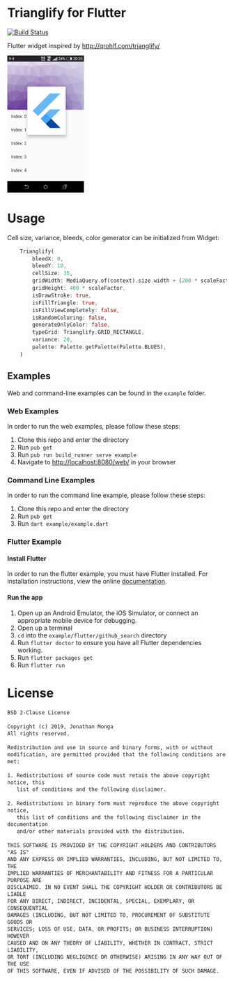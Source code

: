# Trianglify for Flutter

[![Build Status](https://travis-ci.org/JonathanMonga/flutter_trianglify.svg?branch=master)](https://travis-ci.org/JonathanMonga/flutter_trianglify)

Flutter widget inspired by http://qrohlf.com/trianglify/

<img src="https://raw.githubusercontent.com/JonathanMonga/flutter_trianglify/master/screenshots/screenshot.png" alt="Demo Screenshot" height="35%" width="35%"/>


# Usage

Cell size, variance, bleeds, color generator can be initialized from Widget:

```dart
    Trianglify(
        bleedX: 0,
        bleedY: 10,
        cellSize: 35,
        gridWidth: MediaQuery.of(context).size.width + (200 * scaleFactor),
        gridHeight: 400 * scaleFactor,
        isDrawStroke: true,
        isFillTriangle: true,
        isFillViewCompletely: false,
        isRandomColoring: false,
        generateOnlyColor: false,
        typeGrid: Trianglify.GRID_RECTANGLE,
        variance: 20,
        palette: Palette.getPalette(Palette.BLUES),
    )
```

## Examples

Web and command-line examples can be found in the `example` folder.

### Web Examples

In order to run the web examples, please follow these steps:

1. Clone this repo and enter the directory
2. Run `pub get`
3. Run `pub run build_runner serve example`
4. Navigate to [http://localhost:8080/web/](http://localhost:8080/web/) in your browser

### Command Line Examples

In order to run the command line example, please follow these steps:

1. Clone this repo and enter the directory
2. Run `pub get`
3. Run `dart example/example.dart`

### Flutter Example

#### Install Flutter

In order to run the flutter example, you must have Flutter installed. For installation instructions, view the online
[documentation](https://flutter.io/).

#### Run the app

1. Open up an Android Emulator, the iOS Simulator, or connect an appropriate mobile device for debugging.
2. Open up a terminal
3. `cd` into the `example/flutter/github_search` directory
4. Run `flutter doctor` to ensure you have all Flutter dependencies working.
5. Run `flutter packages get`
6. Run `flutter run`

# License

    BSD 2-Clause License

    Copyright (c) 2019, Jonathan Monga
    All rights reserved.

    Redistribution and use in source and binary forms, with or without
    modification, are permitted provided that the following conditions are met:

    1. Redistributions of source code must retain the above copyright notice, this
       list of conditions and the following disclaimer.

    2. Redistributions in binary form must reproduce the above copyright notice,
       this list of conditions and the following disclaimer in the documentation
       and/or other materials provided with the distribution.

    THIS SOFTWARE IS PROVIDED BY THE COPYRIGHT HOLDERS AND CONTRIBUTORS "AS IS"
    AND ANY EXPRESS OR IMPLIED WARRANTIES, INCLUDING, BUT NOT LIMITED TO, THE
    IMPLIED WARRANTIES OF MERCHANTABILITY AND FITNESS FOR A PARTICULAR PURPOSE ARE
    DISCLAIMED. IN NO EVENT SHALL THE COPYRIGHT HOLDER OR CONTRIBUTORS BE LIABLE
    FOR ANY DIRECT, INDIRECT, INCIDENTAL, SPECIAL, EXEMPLARY, OR CONSEQUENTIAL
    DAMAGES (INCLUDING, BUT NOT LIMITED TO, PROCUREMENT OF SUBSTITUTE GOODS OR
    SERVICES; LOSS OF USE, DATA, OR PROFITS; OR BUSINESS INTERRUPTION) HOWEVER
    CAUSED AND ON ANY THEORY OF LIABILITY, WHETHER IN CONTRACT, STRICT LIABILITY,
    OR TORT (INCLUDING NEGLIGENCE OR OTHERWISE) ARISING IN ANY WAY OUT OF THE USE
    OF THIS SOFTWARE, EVEN IF ADVISED OF THE POSSIBILITY OF SUCH DAMAGE.
